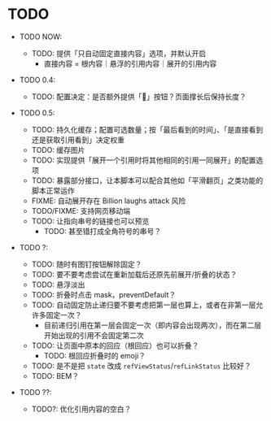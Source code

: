 # TODO

* TODO NOW:
  * TODO: 提供「只自动固定直接内容」选项，并默认开启
    * 直接内容 = 根内容｜悬浮的引用内容｜展开的引用内容

* TODO 0.4:
  * TODO: 配置决定：是否额外提供「🚫」按钮？页面撑长后保持长度？

* TODO 0.5:
  * TODO: 持久化缓存；配置可选数量；按「最后看到的时间」、「是直接看到还是获取引用看到」决定权重
  * TODO: 缓存图片
  * TODO: 实现提供「展开一个引用时将其他相同的引用一同展开」的配置选项
  * TODO: 暴露部分接口，让本脚本可以配合其他如「平滑翻页」之类功能的脚本正常运作
  * FIXME: 自动展开存在 Billion laughs attack 风险
  * TODO/FIXME: 支持网页移动端
  * TODO: 让指向串号的链接也可以预览
    * TODO: 甚至错打成全角符号的串号？

* TODO ?:
  * TODO: 随时有图钉按钮解除固定？
  * TODO: 要不要考虑尝试在重新加载后还原先前展开/折叠的状态？
  * TODO: 悬浮淡出
  * TODO: 折叠时点击 mask，preventDefault？
  * TODO: 自动固定防止递归要不要考虑把第一层也算上，或者在非第一层允许多固定一次？
    * 目前递归引用在第一层会固定一次（即内容会出现两次），而在第二层开始出现的引用不会固定第二次
  * TODO: 让页面中原本的回应（根回应）也可以折叠？
    * TODO: 根回应折叠时的 emoji？
  * TODO: 是不是把 `state` 改成 `refViewStatus`/`refLinkStatus` 比较好？
  * TODO: BEM？

* TODO ??:
  * TODO?: 优化引用内容的空白？
